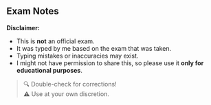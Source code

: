 ## Exam Notes  
**Disclaimer:**  
- This is **not** an official exam.  
- It was typed by me based on the exam that was taken.  
- Typing mistakes or inaccuracies may exist.  
- I might not have permission to share this, so please use it **only for educational purposes**.

> 🔍 Double-check for corrections!  
> ⚠️ Use at your own discretion.
